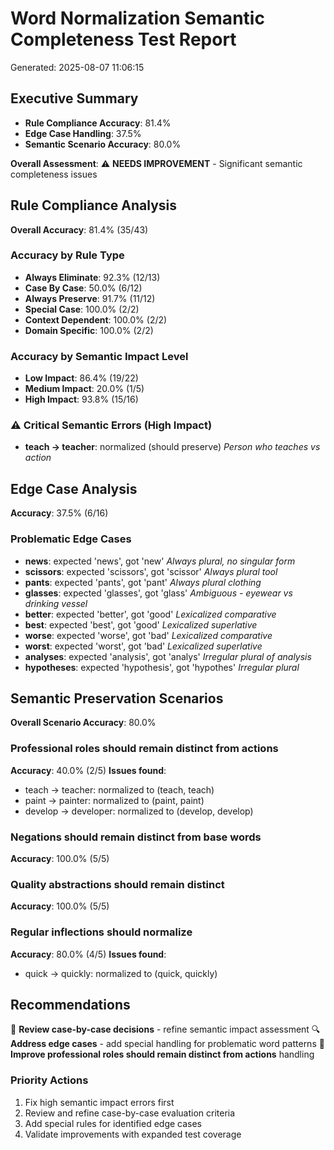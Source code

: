 # Word Normalization Semantic Completeness Test Report
Generated: 2025-08-07 11:06:15

## Executive Summary

- **Rule Compliance Accuracy**: 81.4%
- **Edge Case Handling**: 37.5%
- **Semantic Scenario Accuracy**: 80.0%

**Overall Assessment**: ⚠️ **NEEDS IMPROVEMENT** - Significant semantic completeness issues

## Rule Compliance Analysis

**Overall Accuracy**: 81.4% (35/43)

### Accuracy by Rule Type
- **Always Eliminate**: 92.3% (12/13)
- **Case By Case**: 50.0% (6/12)
- **Always Preserve**: 91.7% (11/12)
- **Special Case**: 100.0% (2/2)
- **Context Dependent**: 100.0% (2/2)
- **Domain Specific**: 100.0% (2/2)

### Accuracy by Semantic Impact Level
- **Low Impact**: 86.4% (19/22)
- **Medium Impact**: 20.0% (1/5)
- **High Impact**: 93.8% (15/16)

### ⚠️ Critical Semantic Errors (High Impact)
- **teach → teacher**: normalized (should preserve)
  *Person who teaches vs action*

## Edge Case Analysis

**Accuracy**: 37.5% (6/16)

### Problematic Edge Cases
- **news**: expected 'news', got 'new'
  *Always plural, no singular form*
- **scissors**: expected 'scissors', got 'scissor'
  *Always plural tool*
- **pants**: expected 'pants', got 'pant'
  *Always plural clothing*
- **glasses**: expected 'glasses', got 'glass'
  *Ambiguous - eyewear vs drinking vessel*
- **better**: expected 'better', got 'good'
  *Lexicalized comparative*
- **best**: expected 'best', got 'good'
  *Lexicalized superlative*
- **worse**: expected 'worse', got 'bad'
  *Lexicalized comparative*
- **worst**: expected 'worst', got 'bad'
  *Lexicalized superlative*
- **analyses**: expected 'analysis', got 'analys'
  *Irregular plural of analysis*
- **hypotheses**: expected 'hypothesis', got 'hypothes'
  *Irregular plural*

## Semantic Preservation Scenarios

**Overall Scenario Accuracy**: 80.0%

### Professional roles should remain distinct from actions
**Accuracy**: 40.0% (2/5)
**Issues found**:
- teach → teacher: normalized to (teach, teach)
- paint → painter: normalized to (paint, paint)
- develop → developer: normalized to (develop, develop)

### Negations should remain distinct from base words
**Accuracy**: 100.0% (5/5)

### Quality abstractions should remain distinct
**Accuracy**: 100.0% (5/5)

### Regular inflections should normalize
**Accuracy**: 80.0% (4/5)
**Issues found**:
- quick → quickly: normalized to (quick, quickly)

## Recommendations

📝 **Review case-by-case decisions** - refine semantic impact assessment
🔍 **Address edge cases** - add special handling for problematic word patterns
🎯 **Improve professional roles should remain distinct from actions** handling

### Priority Actions
1. Fix high semantic impact errors first
2. Review and refine case-by-case evaluation criteria
3. Add special rules for identified edge cases
4. Validate improvements with expanded test coverage